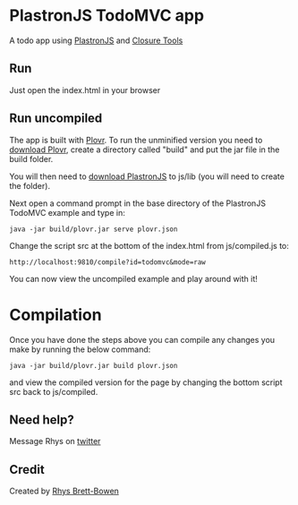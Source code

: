 # PlastronJS TodoMVC app

A todo app using [PlastronJS](https://github.com/rhysbrettbowen/PlastronJS) and [Closure Tools](https://developers.google.com/closure/)


## Run

Just open the index.html in your browser


## Run uncompiled

The app is built with [Plovr](http://plovr.com/). To run the unminified version you need to [download Plovr](http://plovr.com/download.html), create a directory called "build" and put the jar file in the build folder.

You will then need to [download PlastronJS](https://github.com/rhysbrettbowen/PlastronJS) to js/lib (you will need to create the folder).

Next open a command prompt in the base directory of the PlastronJS TodoMVC example and type in:

```shell
java -jar build/plovr.jar serve plovr.json
```

Change the script src at the bottom of the index.html from js/compiled.js to:

```
http://localhost:9810/compile?id=todomvc&mode=raw
```

You can now view the uncompiled example and play around with it!


# Compilation

Once you have done the steps above you can compile any changes you make by running the below command:

```
java -jar build/plovr.jar build plovr.json
```

and view the compiled version for the page by changing the bottom script src back to js/compiled.


## Need help?

Message Rhys on [twitter](https://twitter.com/RhysBB)


## Credit

Created by [Rhys Brett-Bowen](http://rhysbrettbowen.com)

